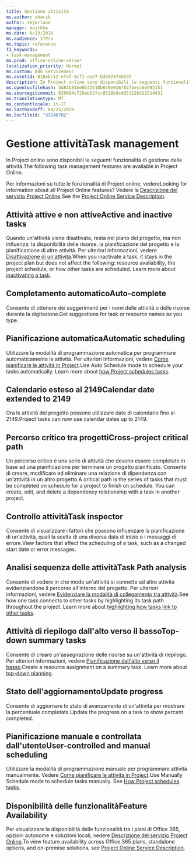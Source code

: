 ```yaml
---
title: Gestione attività
ms.author: sharik
author: skjerland
manager: mnirkhe
ms.date: 6/13/2018
ms.audience: ITPro
ms.topic: reference
f1_keywords:
- task-management
ms.prod: office-online-server
localization_priority: Normal
ms.custom: Adm_ServiceDesc
ms.assetid: 018ebc12-efef-4cf1-aee7-b3b024749297
description: In Project online sono disponibili le seguenti funzionalità di gestione delle attività.
ms.openlocfilehash: 5d83b81be8b31518b640e016f827becc6e592151
ms.sourcegitcommit: 830694c729ab53fcc8518b0cdd5322b322514431
ms.translationtype: MT
ms.contentlocale: it-IT
ms.lasthandoff: 04/25/2019
ms.locfileid: "33246702"
---
```

# <a name="task-management"></a><span data-ttu-id="b3b56-103">Gestione attività</span><span class="sxs-lookup"><span data-stu-id="b3b56-103">Task management</span></span>

<span data-ttu-id="b3b56-104">In Project online sono disponibili le seguenti funzionalità di gestione delle attività.</span><span class="sxs-lookup"><span data-stu-id="b3b56-104">The following task management features are available in Project Online.</span></span>
  
<span data-ttu-id="b3b56-105">Per informazioni su tutte le funzionalità di Project online, vedere</span><span class="sxs-lookup"><span data-stu-id="b3b56-105">Looking for information about all Project Online features?</span></span> <span data-ttu-id="b3b56-106">Vedere la [Descrizione del servizio Project Online](project-online-service-description.md).</span><span class="sxs-lookup"><span data-stu-id="b3b56-106">See the [Project Online Service Description](project-online-service-description.md).</span></span>
  
## <a name="active-and-inactive-tasks"></a><span data-ttu-id="b3b56-107">Attività attive e non attive</span><span class="sxs-lookup"><span data-stu-id="b3b56-107">Active and inactive tasks</span></span>
<span data-ttu-id="b3b56-108"><a name="bkmk_ActiveInactiveTasks"> </a></span><span class="sxs-lookup"><span data-stu-id="b3b56-108"></span></span>

<span data-ttu-id="b3b56-p102">Quando un'attività viene disattivata, resta nel piano del progetto, ma non influenza: la disponibilità delle risorse, la pianificazione del progetto e la pianificazione di altre attività. Per ulteriori informazioni, vedere [Disattivazione di un'attività](https://go.microsoft.com/fwlink/p/?LinkId=271335).</span><span class="sxs-lookup"><span data-stu-id="b3b56-p102">When you inactivate a task, it stays in the project plan but does not affect the following: resource availability, the project schedule, or how other tasks are scheduled. Learn more about [inactivating a task](https://go.microsoft.com/fwlink/p/?LinkId=271335).</span></span>
  
## <a name="auto-complete"></a><span data-ttu-id="b3b56-111">Completamento automatico</span><span class="sxs-lookup"><span data-stu-id="b3b56-111">Auto-complete</span></span>
<span data-ttu-id="b3b56-112"><a name="bkmk_AutoComplete"> </a></span><span class="sxs-lookup"><span data-stu-id="b3b56-112"></span></span>

<span data-ttu-id="b3b56-113">Consente di ottenere dei suggerimenti per i nomi delle attività o delle risorse durante la digitazione.</span><span class="sxs-lookup"><span data-stu-id="b3b56-113">Get suggestions for task or resource names as you type.</span></span> 
  
## <a name="automatic-scheduling"></a><span data-ttu-id="b3b56-114">Pianificazione automatica</span><span class="sxs-lookup"><span data-stu-id="b3b56-114">Automatic scheduling</span></span>
<span data-ttu-id="b3b56-115"><a name="bkmk_AutomaticScheduling"> </a></span><span class="sxs-lookup"><span data-stu-id="b3b56-115"></span></span>

<span data-ttu-id="b3b56-p103">Utilizzare la modalità di programmazione automatica per programmare automaticamente le attività. Per ulteriori informazioni, vedere [Come pianificare le attività in Project](https://go.microsoft.com/fwlink/p/?LinkId=271331).</span><span class="sxs-lookup"><span data-stu-id="b3b56-p103">Use Auto Schedule mode to schedule your tasks automatically. Learn more about [how Project schedules tasks](https://go.microsoft.com/fwlink/p/?LinkId=271331).</span></span> 
  
## <a name="calendar-date-extended-to-2149"></a><span data-ttu-id="b3b56-118">Calendario esteso al 2149</span><span class="sxs-lookup"><span data-stu-id="b3b56-118">Calendar date extended to 2149</span></span>
<span data-ttu-id="b3b56-119"><a name="bkmk_Calendardatextended"> </a></span><span class="sxs-lookup"><span data-stu-id="b3b56-119"></span></span>

<span data-ttu-id="b3b56-120">Ora le attività del progetto possono utilizzare date di calendario fino al 2149.</span><span class="sxs-lookup"><span data-stu-id="b3b56-120">Project tasks can now use calendar dates up to 2149.</span></span> 
  
## <a name="cross-project-critical-path"></a><span data-ttu-id="b3b56-121">Percorso critico tra progetti</span><span class="sxs-lookup"><span data-stu-id="b3b56-121">Cross-project critical path</span></span>
<span data-ttu-id="b3b56-122"><a name="bkmk_Cross_projectcriticalpath"> </a></span><span class="sxs-lookup"><span data-stu-id="b3b56-122"></span></span>

<span data-ttu-id="b3b56-p104">Un percorso critico è una serie di attività che devono essere completate in base ad una pianificazione per terminare un progetto pianificato. Consente di creare, modificare ed eliminare una relazione di dipendenza con un'attività in un altro progetto.</span><span class="sxs-lookup"><span data-stu-id="b3b56-p104">A critical path is the series of tasks that must be completed on schedule for a project to finish on schedule. You can create, edit, and delete a dependency relationship with a task in another project.</span></span> 
  
## <a name="task-inspector"></a><span data-ttu-id="b3b56-125">Controllo attività</span><span class="sxs-lookup"><span data-stu-id="b3b56-125">Task inspector</span></span>
<span data-ttu-id="b3b56-126"><a name="bkmk_Taskinspector"> </a></span><span class="sxs-lookup"><span data-stu-id="b3b56-126"></span></span>

<span data-ttu-id="b3b56-127">Consente di visualizzare i fattori che possono influenzare la pianificazione di un'attività, quali la scelta di una diversa data di inizio o i messaggi di errore.</span><span class="sxs-lookup"><span data-stu-id="b3b56-127">View factors that affect the scheduling of a task, such as a changed start date or error messages.</span></span>
  
## <a name="task-path-analysis"></a><span data-ttu-id="b3b56-128">Analisi sequenza delle attività</span><span class="sxs-lookup"><span data-stu-id="b3b56-128">Task Path analysis</span></span>
<span data-ttu-id="b3b56-129"><a name="bkmk_TaskPath"> </a></span><span class="sxs-lookup"><span data-stu-id="b3b56-129"></span></span>

<span data-ttu-id="b3b56-p105">Consente di vedere in che modo un'attività si connette ad altre attività evidenziandone il percorso all'interno del progetto. Per ulteriori informazioni, vedere [Evidenziare la modalità di collegamento tra attività](https://go.microsoft.com/fwlink/p/?LinkId=271345).</span><span class="sxs-lookup"><span data-stu-id="b3b56-p105">See how one task connects to other tasks by highlighting its task path throughout the project. Learn more about [highlighting how tasks link to other tasks](https://go.microsoft.com/fwlink/p/?LinkId=271345).</span></span>
  
## <a name="top-down-summary-tasks"></a><span data-ttu-id="b3b56-132">Attività di riepilogo dall'alto verso il basso</span><span class="sxs-lookup"><span data-stu-id="b3b56-132">Top-down summary tasks</span></span>
<span data-ttu-id="b3b56-133"><a name="bkmk_Topdownsummarytasks"> </a></span><span class="sxs-lookup"><span data-stu-id="b3b56-133"></span></span>

<span data-ttu-id="b3b56-p106">Consente di creare un'assegnazione delle risorse su un'attività di riepilogo. Per ulteriori informazioni, vedere [Pianificazione dall'alto verso il basso](https://go.microsoft.com/fwlink/p/?LinkId=271333).</span><span class="sxs-lookup"><span data-stu-id="b3b56-p106">Create a resource assignment on a summary task. Learn more about [top-down planning](https://go.microsoft.com/fwlink/p/?LinkId=271333).</span></span>
  
## <a name="update-progress"></a><span data-ttu-id="b3b56-136">Stato dell'aggiornamento</span><span class="sxs-lookup"><span data-stu-id="b3b56-136">Update progress</span></span>
<span data-ttu-id="b3b56-137"><a name="bkmk_Updateprogress"> </a></span><span class="sxs-lookup"><span data-stu-id="b3b56-137"></span></span>

<span data-ttu-id="b3b56-138">Consente di aggiornare lo stato di avanzamento di un'attività per mostrare la percentuale completata.</span><span class="sxs-lookup"><span data-stu-id="b3b56-138">Update the progress on a task to show percent completed.</span></span>
  
## <a name="user-controlled-and-manual-scheduling"></a><span data-ttu-id="b3b56-139">Pianificazione manuale e controllata dall'utente</span><span class="sxs-lookup"><span data-stu-id="b3b56-139">User-controlled and manual scheduling</span></span>
<span data-ttu-id="b3b56-140"><a name="bkmk_User_controlledManualscheduling"> </a></span><span class="sxs-lookup"><span data-stu-id="b3b56-140"></span></span>

<span data-ttu-id="b3b56-p107">Utilizzare la modalità di programmazione manuale per programmare attività manualmente. Vedere [Come pianificare le attività in Project](https://go.microsoft.com/fwlink/p/?LinkId=271331).</span><span class="sxs-lookup"><span data-stu-id="b3b56-p107">Use Manually Schedule mode to schedule tasks manually. See [How Project schedules tasks](https://go.microsoft.com/fwlink/p/?LinkId=271331).</span></span>
  
## <a name="feature-availability"></a><span data-ttu-id="b3b56-143">Disponibilità delle funzionalità</span><span class="sxs-lookup"><span data-stu-id="b3b56-143">Feature Availability</span></span>
<span data-ttu-id="b3b56-144"><a name="bkmk_User_controlledManualscheduling"> </a></span><span class="sxs-lookup"><span data-stu-id="b3b56-144"></span></span>

<span data-ttu-id="b3b56-145">Per visualizzare la disponibilità delle funzionalità tra i piani di Office 365, opzioni autonome e soluzioni locali, vedere [Descrizione del servizio Project Online](project-online-service-description.md).</span><span class="sxs-lookup"><span data-stu-id="b3b56-145">To view feature availability across Office 365 plans, standalone options, and on-premise solutions, see [Project Online Service Description](project-online-service-description.md).</span></span>
  

